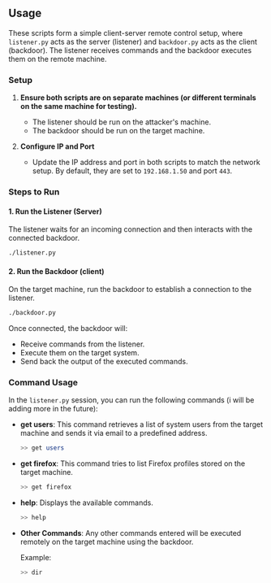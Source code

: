 ## Usage

These scripts form a simple client-server remote control setup, where `listener.py` acts as the server (listener) and `backdoor.py` acts as the client (backdoor). The listener receives commands and the backdoor executes them on the remote machine.

### Setup

1. **Ensure both scripts are on separate machines (or different terminals on the same machine for testing).**
   - The listener should be run on the attacker's machine.
   - The backdoor should be run on the target machine.

2. **Configure IP and Port**
   - Update the IP address and port in both scripts to match the network setup. By default, they are set to `192.168.1.50` and port `443`.

### Steps to Run

#### 1. Run the Listener (Server)

The listener waits for an incoming connection and then interacts with the connected backdoor.

```bash
./listener.py
````

#### 2. Run the Backdoor (client)
On the target machine, run the backdoor to establish a connection to the listener.

````bash
./backdoor.py
````
Once connected, the backdoor will:

- Receive commands from the listener.
- Execute them on the target system.
- Send back the output of the executed commands.

### Command Usage

In the `listener.py` session, you can run the following commands (i will be adding more in the future):

- **get users**: This command retrieves a list of system users from the target machine and sends it via email to a predefined address.

    ```bash
    >> get users
    ```

- **get firefox**: This command tries to list Firefox profiles stored on the target machine.

    ```bash
    >> get firefox
    ```

- **help**: Displays the available commands.

    ```bash
    >> help
    ```

- **Other Commands**: Any other commands entered will be executed remotely on the target machine using the backdoor.

    Example:

    ```bash
    >> dir
    ```
